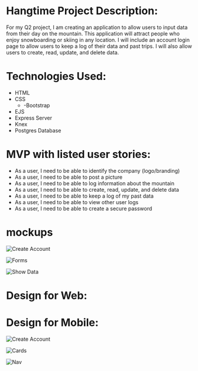 
 # Hangtime Project Description:
For my Q2 project, I am creating an application to allow users to input data from their day on the mountain. This application will attract people who enjoy snowboarding or skiing in any location. I will include an account login page to allow users to keep a log of their data and past trips. I will also allow users to create, read, update, and delete data.

# Technologies Used: 
  * HTML 
  * CSS 
    * -Bootstrap 
  * EJS 
  * Express Server 
  * Knex 
  * Postgres Database

  # MVP with listed user stories: 
*	As a user, I need to be able to identify the company (logo/branding) 
*	As a user, I need to be able to post a picture 
* As a user, I need to be able to log information about the mountain 
*	As a user, I need to be able to create, read, update, and delete data 
*	As a user, I need to be able to keep a log of my past data 
*	As a user, I need to be able to view other user logs 
*	As a user, I need to be able to create a secure password


# mockups

![Create Account](https://github.com/rkborgstrom/hangtime/blob/master/public/images/image1.jpg)
  
![Forms](https://github.com/rkborgstrom/hangtime/blob/master/public/images/image2.jpg)

![Show Data](https://github.com/rkborgstrom/hangtime/blob/master/public/images/image3.jpg)

# Design for Web: 




# Design for Mobile: 

![Create Account](https://github.com/rkborgstrom/hangtime/blob/master/public/images/IMG_2300.PNG)
  
![Cards](https://github.com/rkborgstrom/hangtime/blob/master/public/images/IMG_2301.PNG)

![Nav](https://github.com/rkborgstrom/hangtime/blob/master/public/images/IMG_2302.PNG)




